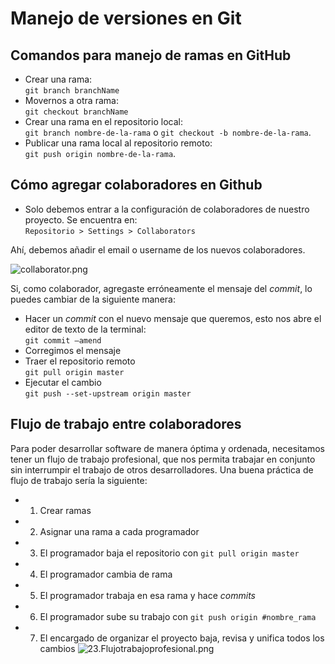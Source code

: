 ﻿# Manejo de versiones en Git



## Comandos para manejo de ramas en GitHub

-   Crear una rama:  
    `git branch branchName`
-   Movernos a otra rama:  
    `git checkout branchName`
-   Crear una rama en el repositorio local:  
    `git branch nombre-de-la-rama`  o  `git checkout -b nombre-de-la-rama`.
-   Publicar una rama local al repositorio remoto:  
    `git push origin nombre-de-la-rama`.

## Cómo agregar colaboradores en Github
-   Solo debemos entrar a la configuración de colaboradores de nuestro proyecto. Se encuentra en:  
    `Repositorio > Settings > Collaborators`

Ahí, debemos añadir el email o username de los nuevos colaboradores.

![collaborator.png](https://static.platzi.com/media/user_upload/collaborator-ccc98946-723f-4866-bd45-babd1163d987.jpg)

Si, como colaborador, agregaste erróneamente el mensaje del  _commit_, lo puedes cambiar de la siguiente manera:

-   Hacer un  _commit_  con el nuevo mensaje que queremos, esto nos abre el editor de texto de la terminal:  
    `git commit —amend`
-   Corregimos el mensaje
-   Traer el repositorio remoto  
    `git pull origin master`
-   Ejecutar el cambio  
    `git push --set-upstream origin master`
    
## Flujo de trabajo entre colaboradores

Para poder desarrollar software de manera óptima y ordenada, necesitamos tener un flujo de trabajo profesional, que nos permita trabajar en conjunto sin interrumpir el trabajo de otros desarrolladores. Una buena práctica de flujo de trabajo sería la siguiente:

-   1.  Crear ramas
-   2.  Asignar una rama a cada programador
-   3.  El programador baja el repositorio con  `git pull origin master`
-   4.  El programador cambia de rama
-   5.  El programador trabaja en esa rama y hace  _commits_
-   6.  El programador sube su trabajo con  `git push origin #nombre_rama`
-   7.  El encargado de organizar el proyecto baja, revisa y unifica todos los cambios
![23.Flujotrabajoprofesional.png](https://static.platzi.com/media/user_upload/23.Flujotrabajoprofesional-54e182a6-c2f1-43f8-a226-c35f623db8cd.jpg)
